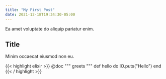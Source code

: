 ```yaml
---
title: "My First Post"
date: 2021-12-18T19:34:30-05:00
---
```


Ea amet voluptate do aliquip pariatur enim.

<!--more-->

## Title

Minim occaecat eiusmod non eu.

{{< highlight elixir >}}
@doc """
greets
"""
def hello do
  IO.puts("Hello")
end
{{< / highlight >}}
